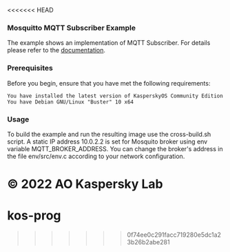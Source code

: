 <<<<<<< HEAD
### Mosquitto MQTT Subscriber Example
The example shows an implementation of MQTT Subscriber. 
For details please refer to the [documentation](https://click.kaspersky.com/?hl=en-us&link=online_help&pid=kos&version=1.1).

### Prerequisites
Before you begin, ensure that you have met the following requirements:

    You have installed the latest version of KasperskyOS Community Edition
    You have Debian GNU/Linux "Buster" 10 x64

### Usage
To build the example and run the resulting image use the cross-build.sh script.
A static IP address 10.0.2.2 is set for Mosquito broker using env variable MQTT_BROKER_ADDRESS. 
You can change the broker's address in the file env/src/env.c according to your network configuration.

© 2022 AO Kaspersky Lab
=======
# kos-prog
>>>>>>> 0f74ee0c291facc719280e5dc1a23b26b2abe281
